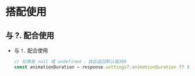 # 搭配使用

## 与 ?. 配合使用

- 与 `?.` 配合使用

    ```js
    // 如果是 null 或 undefined ，就会返回默认值300
    const animationDuration = response.settings?.animationDuration ?? 300;
    ```
